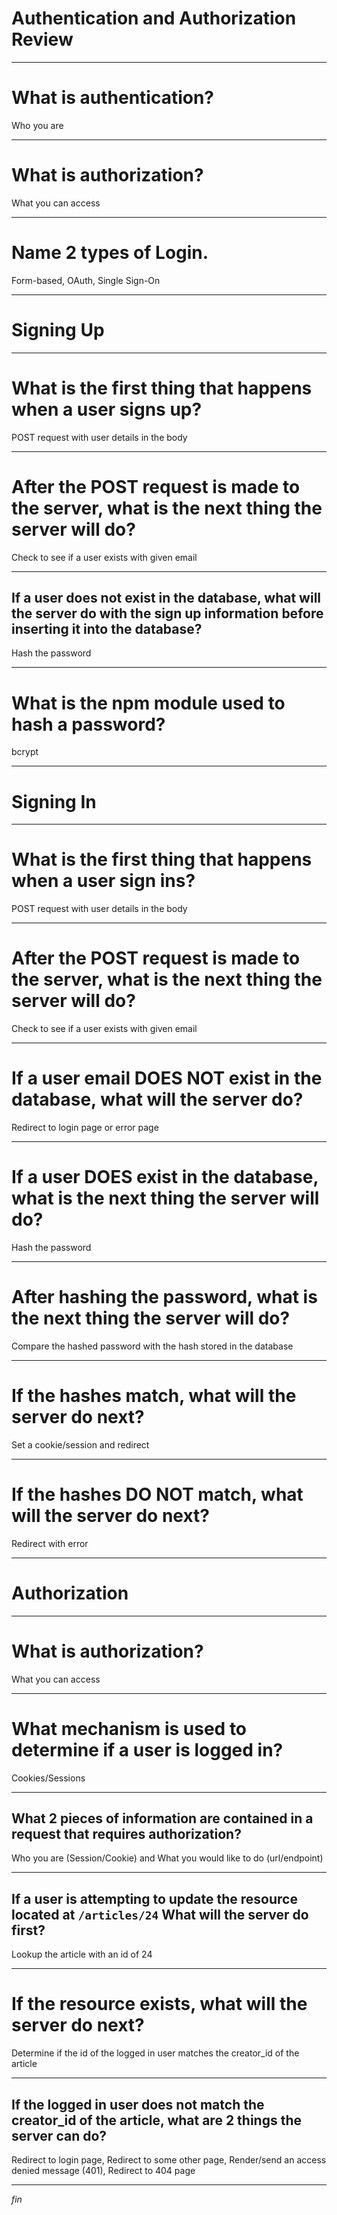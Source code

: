 # Authentication and Authorization Review

---

# What is authentication?

<span class="fragment">Who you are</span>

---

# What is authorization?

<span class="fragment">What you can access</span>

---

# Name 2 types of Login.

<span class="fragment">Form-based, OAuth, Single Sign-On</span>

---

# Signing Up

---

# What is the first thing that happens when a user signs up?

<span class="fragment">POST request with user details in the body</span>

---

# After the POST request is made to the server, what is the next thing the server will do?

<span class="fragment">Check to see if a user exists with given email</span>

---

## If a user does not exist in the database, what will the server do with the sign up information before inserting it into the database?

<span class="fragment">Hash the password</span>

---

# What is the npm module used to hash a password?

<span class="fragment">bcrypt</span>

---

# Signing In

---

# What is the first thing that happens when a user sign ins?

<span class="fragment">POST request with user details in the body</span>

---

# After the POST request is made to the server, what is the next thing the server will do?

<span class="fragment">Check to see if a user exists with given email</span>

---

# If a user email DOES NOT exist in the database, what will the server do?

<span class="fragment">Redirect to login page or error page</span>

---

# If a user DOES exist in the database, what is the next thing the server will do?

<span class="fragment">Hash the password</span>

---

# After hashing the password, what is the next thing the server will do?

<span class="fragment">Compare the hashed password with the hash stored in the database</span>

---

# If the hashes match, what will the server do next?

<span class="fragment">Set a cookie/session and redirect</span>

---

# If the hashes DO NOT match, what will the server do next?

<span class="fragment">Redirect with error</span>

---

# Authorization

---

# What is authorization?

<span class="fragment">What you can access</span>

---

# What mechanism is used to determine if a user is logged in?

<span class="fragment">Cookies/Sessions</span>

---

## What 2 pieces of information are contained in a request that requires authorization?

<span>Who you are (Session/Cookie) and What you would like to do (url/endpoint)</span>

---

## If a user is attempting to update the resource located at `/articles/24`  What will the server do first?

<span class="fragment">Lookup the article with an id of 24</span>

---

# If the resource exists, what will the server do next?

<span class="fragment">Determine if the id of the logged in user matches the creator_id of the article</span>

---

## If the logged in user does not match the creator_id of the article, what are 2 things the server can do?

<span class="fragment">Redirect to login page, Redirect to some other page, Render/send an access denied message (401), Redirect to 404 page</span>

---

_fin_
